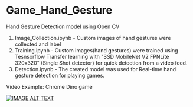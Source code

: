 # Game_Hand_Gesture

Hand Gesture Detection model using Open CV
1. Image_Collection.ipynb - Custom images of hand gestures were collected and label
2. Training.ipynb - Custom images(hand gestures) were trained using Tesnsorflow Transfer learning with "SSD MobileNet V2 FPNLite 320x320" (Single Shot detector) for quick detection from a video feed.
3. Detection.ipynb - The created model was used for Real-time hand gesture detection for playing games. 

Video Example: Chrome Dino game

[![IMAGE ALT TEXT](https://img.youtube.com/vi/yQKgBKgyHE4/hqdefault.jpg)](https://www.youtube.com/watch?v=yQKgBKgyHE4 "Game Hand Gesture Demo")
